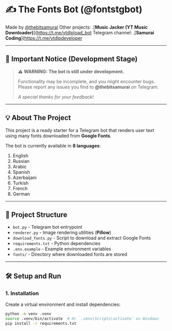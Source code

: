 # ✍️ The Fonts Bot (@fontstgbot)

Made by [@thebitsamurai](https://t.me/thebitsamurai)
Other projects: .[**Music Jacker (YT Music Downloader)**](https://t.me/ytdlpload_bot
Telegram channel: .[**Samurai Coding**](https://t.me/ytdlpdeveloper

---

## 🚨 Important Notice (Development Stage)

> ⚠️ **WARNING: The bot is still under development.**
> 
> Functionality may be incomplete, and you might encounter bugs.
> Please report any issues you find to **@thebitsamurai** on Telegram.
> 
> *A special thanks for your feedback!*

---

## 💡 About The Project

This project is a ready starter for a Telegram bot that renders user text using many fonts downloaded from **Google Fonts**.

The bot is currently available in **8 languages**:
1.  English
2.  Russian
3.  Arabic
4.  Spanish
5.  Azerbaijani
6.  Turkish
7.  French
8.  German

---

## 📂 Project Structure

* `bot.py` - Telegram bot entrypoint
* `renderer.py` - Image rendering utilities (**Pillow**)
* `download_fonts.py` - Script to download and extract Google Fonts
* `requirements.txt` - Python dependencies
* `.env.example` - Example environment variables
* `fonts/` - Directory where downloaded fonts are stored

---

## 🛠️ Setup and Run

### 1. Installation

Create a virtual environment and install dependencies:

```bash
python -m venv .venv
source .venv/bin/activate  # Or `.venv\Scripts\activate` on Windows
pip install -r requirements.txt
